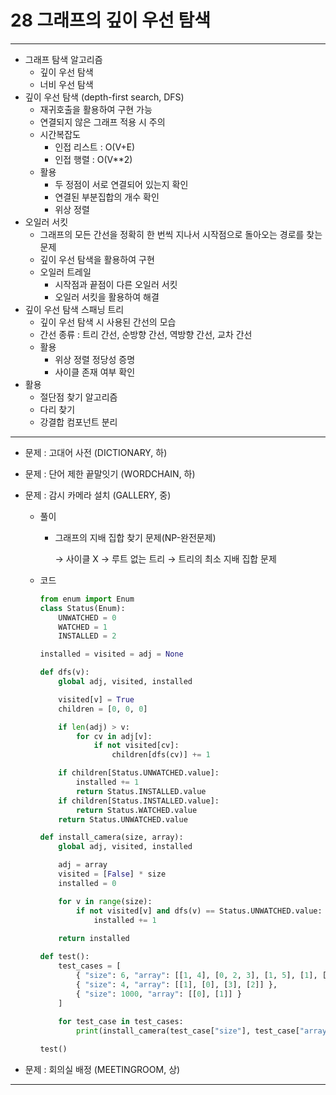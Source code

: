 # 28 그래프의 깊이 우선 탐색

---

- 그래프 탐색 알고리즘
    - 깊이 우선 탐색
    - 너비 우선 탐색
- 깊이 우선 탐색 (depth-first search, DFS)
    - 재귀호출을 활용하여 구현 가능
    - 연결되지 않은 그래프 적용 시 주의
    - 시간복잡도
        - 인접 리스트 : O(V+E)
        - 인접 행렬 : O(V**2)
    - 활용
        - 두 정점이 서로 연결되어 있는지 확인
        - 연결된 부분집합의 개수 확인
        - 위상 정렬
- 오일러 서킷
    - 그래프의 모든 간선을 정확히 한 번씩 지나서 시작점으로 돌아오는 경로를 찾는 문제
    - 깊이 우선 탐색을 활용하여 구현
    - 오일러 트레일
        - 시작점과 끝점이 다른 오일러 서킷
        - 오일러 서킷을 활용하여 해결
- 깊이 우선 탐색 스패닝 트리
    - 깊이 우선 탐색 시 사용된 간선의 모습
    - 간선 종류 : 트리 간선, 순방향 간선, 역방향 간선, 교차 간선
    - 활용
        - 위상 정렬 정당성 증명
        - 사이클 존재 여부 확인
- 활용
    - 절단점 찾기 알고리즘
    - 다리 찾기
    - 강결합 컴포넌트 분리

---

- 문제 : 고대어 사전 (DICTIONARY, 하)
- 문제 : 단어 제한 끝말잇기 (WORDCHAIN, 하)
- 문제 : 감시 카메라 설치 (GALLERY, 중)
    - 풀이
        - 그래프의 지배 집합 찾기 문제(NP-완전문제)
            
            → 사이클 X → 루트 없는 트리 → 트리의 최소 지배 집합 문제
            
    - 코드
        
        ```python
        from enum import Enum
        class Status(Enum):
            UNWATCHED = 0
            WATCHED = 1
            INSTALLED = 2
        
        installed = visited = adj = None
        
        def dfs(v):
            global adj, visited, installed
        
            visited[v] = True
            children = [0, 0, 0]
        
            if len(adj) > v:
                for cv in adj[v]:
                    if not visited[cv]:
                        children[dfs(cv)] += 1
        
            if children[Status.UNWATCHED.value]:
                installed += 1
                return Status.INSTALLED.value
            if children[Status.INSTALLED.value]:
                return Status.WATCHED.value
            return Status.UNWATCHED.value
        
        def install_camera(size, array):
            global adj, visited, installed
        
            adj = array
            visited = [False] * size
            installed = 0
        
            for v in range(size):
                if not visited[v] and dfs(v) == Status.UNWATCHED.value:
                    installed += 1
            
            return installed
        
        def test():
            test_cases = [
                { "size": 6, "array": [[1, 4], [0, 2, 3], [1, 5], [1], [0], [2]] },
                { "size": 4, "array": [[1], [0], [3], [2]] },
                { "size": 1000, "array": [[0], [1]] }
            ]
            
            for test_case in test_cases:
                print(install_camera(test_case["size"], test_case["array"]))
        
        test()
        ```
        
- 문제 : 회의실 배정 (MEETINGROOM, 상)

---
